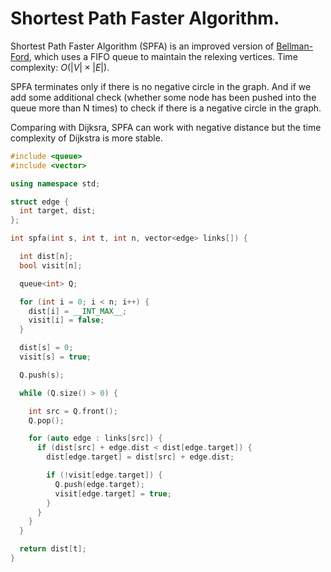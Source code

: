 # Shortest Path Faster Algorithm.

Shortest Path Faster Algorithm (SPFA) is an improved version of [Bellman-Ford](https://en.wikipedia.org/wiki/Bellman%E2%80%93Ford_algorithm), which uses a FIFO queue to maintain the relexing vertices. Time complexity: $O(|V| \times |E|)$.

SPFA terminates only if there is no negative circle in the graph. And if we add some additional check (whether some node has been pushed into the queue more than N times) to check if there is a negative circle in the graph.

Comparing with Dijksra, SPFA can work with negative distance but the time complexity of Dijkstra is more stable.

```c++
#include <queue>
#include <vector>

using namespace std;

struct edge {
  int target, dist;
};

int spfa(int s, int t, int n, vector<edge> links[]) {

  int dist[n];
  bool visit[n];

  queue<int> Q;

  for (int i = 0; i < n; i++) {
    dist[i] = __INT_MAX__;
    visit[i] = false;
  }

  dist[s] = 0;
  visit[s] = true;

  Q.push(s);

  while (Q.size() > 0) {

    int src = Q.front();
    Q.pop();

    for (auto edge : links[src]) {
      if (dist[src] + edge.dist < dist[edge.target]) {
        dist[edge.target] = dist[src] + edge.dist;

        if (!visit[edge.target]) {
          Q.push(edge.target);
          visit[edge.target] = true;
        }
      }
    }
  }

  return dist[t];
}
```
